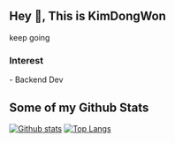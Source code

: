 ## Hey 👋, This is KimDongWon
<p align='left'>keep going</p>

### Interest 
<p align='left'> - Backend Dev</p>

## Some of my Github Stats
[![Github stats](https://github-readme-stats.vercel.app/api?username=KimGrang&show_icons=true&include_all_commits=true)](https://github.com/KimGrang/github-readme-stats)
[![Top Langs](https://github-readme-stats.vercel.app/api/top-langs/?username=KimGrang&layout=compact)](https://github.com/KimGrang/github-readme-stats)
